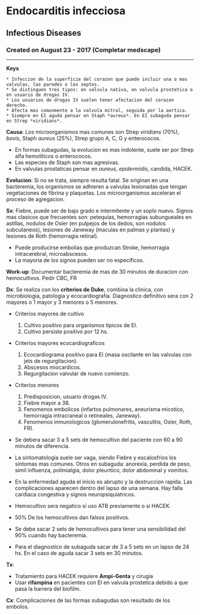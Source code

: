 # Endocarditis infecciosa
## Infectious Diseases
### Created on August 23 - 2017 (Completar medscape)
- - - - - - - - - - - - - - - - - - - - - - - - - - - - - - - - - - 

**Keys**

```
* Infeccion de la superficie del corazon que puede incluir una o mas valvulas, las paredes o los septos.
* Se distinguen tres tipos: en valvula nativa, en valvula prostetica o en usuario de drogas IV.
* Los usuarios de drogas IV suelen tener afectacion del corazon derecho.
* Afecta mas comunmente a la valvula mitral, seguida por la aortica.
* Siempre en EI aguda pensar en Staph *aureus*. En EI subaguda pensar en Strep *viridians*.
```
**Causa**: Los microorganismos mas comunes son Strep *viridians* (70%), *bovis*, Staph *aureus* (25%), Strep grupo A, C, G y enterococos.

- En formas subagudas, la evolucion es mas indolente, suele ser por Strep alfa hemoliticos o enterococos.
- Las especies de Staph son mas agresivas.
- En valvulas prostaticas pensar en *aureus*, *epidermidis*, candida, HACEK.

**Evolucion**: Si no se trata, siempre resulta fatal. Se originan en una bacteremia, los organismos se adhieren a valvulas lesionadas que tengan vegetaciones de fibrina y plaquetas. Los microorganismos asceleran el proceso de agregacion.

**Sx**: Fiebre, puede ser de bajo grado e intermitente y un soplo nuevo. Signos mas clasicos que frecuentes son: petequias, hemorragias subungueales en astillas, nodulos de Osler (en pulpejos de los dedos, son nodulos subcutaneos), lesiones de Janeway (maculas en palmas y plantas) y lesiones de Roth (hemorragia retinal).

- Puede producirse embolias que produzcan Stroke, hemorragia intracerebral, microabscesos.
- La mayoria de los signos pueden ser no especificos.

**Work-up**: Documentar bacteremia de mas de 30 minutos de duracion con hemocultivos. Pedir CBC, FR

**Dx**: Se realiza con los **criterios de Duke**, combina la clinica, con microbiologia, patologia y ecocardiografia. Diagnostico definitivo sera con 2 mayores o 1 mayor y 3 menores o 5 menores.

- Criterios mayores de cultivo
	1. Cultivo positivo para organismos tipicos de EI.
	2. Cultivo persiste positivo por 12 hs.
- Criterios mayores ecocardiograficos
	1. Ecocardiograma positivo para EI (masa oscilante en las valvulas con jets de regurgitacion).
	2. Abscesos miocardicos.
	3. Regurgitacion valvular de nuevo comienzo.
- Criterios menores
	1. Predisposicion, usuario drogas IV.
	2. Fiebre mayor a 38.
	3. Fenomenos embolicos (infartos pulmonares, aneurisma micotico, hemorragia intracraneal o retineales, Janeway).
	4. Fenomenos inmunologicos (glomerulonefritis, vasculitis, Osler, Roth, FR).
	
- Se debera sacar 3 a 5 sets de hemocultivo del paciente con 60 a 90 minutos de diferencia.
- La sintomatologia suele ser vaga, siendo Fiebre y escalosfrios los sintomas mas comunes. Otros en subaguda: anorexia, perdida de peso, simil influenza, polimialgia, dolor pleuritico, dolor abdominal y vomitos.

- En la enfermedad aguda el inicio es abrupto y la destruccion rapida. Las complicaciones aparecen dentro del lapso de una semana. Hay falla cardiaca congestiva y signos neuropsiquiatricos.

- Hemocultivo sera negatico si uso ATB previamente o si HACEK.
- 50% De los hemocultivos dan falsos positivos.
- Se debe sacar 2 sets de hemocultivos para tener una sensibilidad del 90% cuando hay bacteremia.
- Para el diagnostico de subaguda sacar de 3 a 5 sets en un lapso de 24 hs. En el caso de aguda sacar 3 sets en 30 minutos.

**Tx**:

- Tratamiento para HACEK requiere **Ampi-Genta** y cirugia
- Usar **rifampina** en pacientes con EI en valvula prostetica debido a que pasa la barrera del biofilm.

**Cx**: Complicaciones de las formas subagudas son resultado de los embolos.
